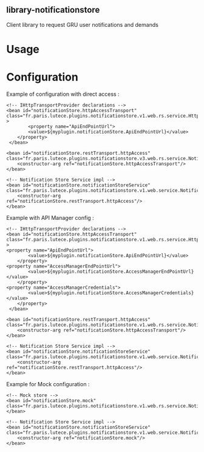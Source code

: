## library-notificationstore
Client library to request  GRU user notifications and demands

# Usage 

# Configuration

Example of configuration with direct access : 

    <!-- IHttpTransportProvider declarations -->
    <bean id="notificationStore.httpAccessTransport" class="fr.paris.lutece.plugins.notificationstore.v1.web.rs.service.HttpAccessTransport" >
		    <property name="ApiEndPointUrl">
            <value>${myplugin.notificationStore.ApiEndPointUrl}</value>
        </property>
     </bean>

    <bean id="notificationStore.restTransport.httpAccess" class="fr.paris.lutece.plugins.notificationstore.v3.web.rs.service.NotificationStoreTransportRest">
        <constructor-arg ref="notificationStore.httpAccessTransport"/>
    </bean>
    
    <!-- Notification Store Service impl -->
    <bean id="notificationStore.notificationStoreService" class="fr.paris.lutece.plugins.notificationstore.v1.web.service.NotificationStoreService">
        <constructor-arg ref="notificationStore.restTransport.httpAccess"/>
    </bean>

Example with API Manager config :

    <!-- IHttpTransportProvider declarations -->
    <bean id="notificationStore.httpAccessTransport" class="fr.paris.lutece.plugins.notificationstore.v1.web.rs.service.HttpApiManagerAccessTransport" >
	<property name="ApiEndPointUrl">
            <value>${myplugin.notificationStore.ApiEndPointUrl}</value>
        </property>
	<property name="AccessManagerEndPointUrl">
            <value>${myplugin.notificationStore.AccessManagerEndPointUrl}</value>
        </property>
	<property name="AccessManagerCredentials">
            <value>${myplugin.notificationStore.AccessManagerCredentials}</value>
        </property>
     </bean>

    <bean id="notificationStore.restTransport.httpAccess" class="fr.paris.lutece.plugins.notificationstore.v1.web.rs.service.NotificationStoreTransportRest">
        <constructor-arg ref="notificationStore.httpAccessTransport"/>
    </bean>

    <!-- Notification Store Service impl -->
    <bean id="notificationStore.notificationStoreService" class="fr.paris.lutece.plugins.notificationstore.v1.web.service.NotificationStoreService">
        <constructor-arg ref="notificationStore.restTransport.httpAccess"/>
    </bean>

Example for Mock configuration :

    <!-- Mock store -->
    <bean id="notificationStore.mock" class="fr.paris.lutece.plugins.notificationstore.v1.web.rs.service.NotificationStoreMock">
    </bean>

    <!-- Notification Store Service impl -->
    <bean id="notificationStore.notificationStoreService" class="fr.paris.lutece.plugins.notificationstore.v1.web.service.NotificationStoreService">
        <constructor-arg ref="notificationStore.mock"/>
    </bean>